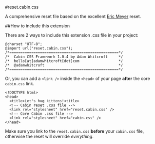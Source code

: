 #reset.cabin.css

A comprehensive reset file based on the excellent [Eric Meyer](http://meyerweb.com/eric/tools/css/reset/) reset.

##How to include this extension

There are 2 ways to include this extension .css file in your project:

<pre><code>@charset "UTF-8";
@import url("reset.cabin.css");
/*==================================================*/
/*  Cabin CSS Framework 1.0.4 by Adam Whitcroft     */
/*  hello[at]adamwhitcroft[dot]com                  */
/*  @adamwhitcroft                                  */
/*==================================================*/
</code></pre>

Or, you can add a <code>&lt;link /&gt;</code> inside the <code>&lt;head&gt;</code> of your page <strong>after</strong> the core <code>cabin.css</code> link.

<pre><code>&lt;!DOCTYPE html&gt;
&lt;head&gt;
  &lt;title&gt;Let's hug kittens!&lt;title&gt;
  &lt;!-- Cabin reset .css file --&gt;
  &lt;link rel="stylesheet" href="reset.cabin.css" /&gt;
  &lt;!-- Core Cabin .css file --&gt;
  &lt;link rel="stylesheet" href="cabin.css" /&gt;
&lt;/head&gt;
</code></pre>

Make sure you link to the <code>reset.cabin.css</code> <strong>before</strong> your <code>cabin.css</code> file, otherwise the reset will override <em>everything</em>.
